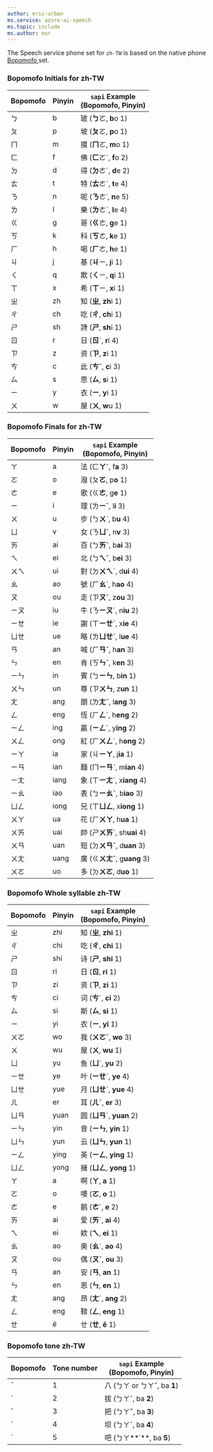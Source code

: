 ```yaml
---
author: eric-urban
ms.service: azure-ai-speech
ms.topic: include
ms.author: eur
---
```


The Speech service phone set for `zh-TW` is based on the native phone <a href="https://zh.wikipedia.org/wiki/%E6%B3%A8%E9%9F%B3%E7%AC%A6%E8%99%9F" target="_blank">Bopomofo </a> set.

### Bopomofo Initials for zh-TW

| Bopomofo | Pinyin | `sapi` Example  <br> (Bopomofo, Pinyin) |
|----------|--------|----------------------------------|
| ㄅ        | b      | 玻 (**ㄅ**ㄛ, **b**o 1)             |
| ㄆ        | p      | 坡 (**ㄆ**ㄛ, **p**o 1)             |
| ㄇ        | m      | 摸 (**ㄇ**ㄛ, **m**o 1)             |
| ㄈ        | f      | 佛 (**ㄈ**ㄛˊ, **f**o 2)            |
| ㄉ        | d      | 得 (**ㄉ**ㄜˊ, **d**e 2)            |
| ㄊ        | t      | 特 (**ㄊ**ㄜˋ, **t**e 4)            |
| ㄋ        | n      | 呢 (**ㄋ**ㄜ˙, **n**e 5)            |
| ㄌ        | l      | 樂 (**ㄌ**ㄜˋ, **l**e 4)            |
| ㄍ        | g      | 哥 (**ㄍ**ㄜ, **g**e 1)             |
| ㄎ        | k      | 科 (**ㄎ**ㄜ, **k**e 1)             |
| ㄏ        | h      | 喝 (**ㄏ**ㄜ, **h**e 1)             |
| ㄐ        | j      | 基 (**ㄐ**ㄧ, **j**i 1)             |
| ㄑ        | q      | 欺 (**ㄑ**ㄧ, **q**i 1)             |
| ㄒ        | x      | 希 (**ㄒ**ㄧ, **x**i 1)             |
| ㄓ        | zh     | 知 (**ㄓ**, **zh**i 1)             |
| ㄔ        | ch     | 吃 (**ㄔ**, **ch**i 1)             |
| ㄕ        | sh     | 詩 (**ㄕ**, **sh**i 1)             |
| ㄖ        | r      | 日 (**ㄖ**ˋ, **r**i 4)             |
| ㄗ        | z      | 资 (**ㄗ**, **z**i 1)              |
| ㄘ        | c      | 此 (**ㄘ**ˇ, **c**i 3)             |
| ㄙ        | s      | 思 (**ㄙ**, **s**i 1)              |
| ㄧ        | y      | 衣 (**ㄧ**, **y**i 1)              |
| ㄨ        | w      | 屋 (**ㄨ**, **w**u 1)              |

### Bopomofo Finals for zh-TW

| Bopomofo | Pinyin | `sapi` Example  <br> (Bopomofo, Pinyin) |
|----------|--------|----------------------------------|
| ㄚ        | a        | 法 (ㄈ**ㄚ**ˇ, f**a** 3)            |
| ㄛ        | o        | 潑 (ㄆ**ㄛ**, p**o** 1)             |
| ㄜ        | e        | 歌 (ㄍ**ㄜ**, g**e** 1)             |
| ㄧ        | i        | 理 (ㄌ**ㄧ**ˇ, l**i** 3)            |
| ㄨ        | u        | 步 (ㄅ**ㄨ**ˋ, b**u** 4)            |
| ㄩ        | v        | 女 (ㄋ**ㄩ**ˇ, n**v** 3)            |
| ㄞ        | ai       | 百 (ㄅ**ㄞ**ˇ, b**ai** 3)           |
| ㄟ        | ei       | 北 (ㄅ**ㄟ**ˇ, b**ei** 3)           |
| ㄨㄟ       | ui       | 對 (ㄉ**ㄨㄟ**ˋ, d**ui** 4)          |
| ㄠ        | ao       | 號 (ㄏ**ㄠ**ˋ, h**ao** 4)           |
| ㄡ        | ou       | 走 (ㄗ**ㄡ**ˇ, z**ou** 3)           |
| ㄧㄡ       | iu       | 牛 (ㄋ**ㄧㄡ**ˊ, n**iu** 2)          |
| ㄧㄝ       | ie       | 謝 (ㄒ**ㄧㄝ**ˋ, x**ie** 4)          |
| ㄩㄝ       | ue       | 略 (ㄌ**ㄩㄝ**ˋ, l**ue** 4)          |
| ㄢ        | an       | 喊 (ㄏ**ㄢ**ˇ, h**an** 3)           |
| ㄣ        | en       | 肯 (ㄎ**ㄣ**ˇ, k**en** 3)           |
| ㄧㄣ       | in       | 賓 (ㄅ**ㄧㄣ**, b**in** 1)           |
| ㄨㄣ       | un       | 尊 (ㄗ**ㄨㄣ**, z**un** 1)           |
| ㄤ        | ang      | 朗 (ㄌ**ㄤ**ˇ, l**ang** 3)          |
| ㄥ        | eng      | 恆 (ㄏ**ㄥ**ˊ, h**eng** 2)          |
| ㄧㄥ       | ing      | 贏 (**ㄧㄥ**ˊ, y**ing** 2)          |
| ㄨㄥ       | ong      | 紅 (ㄏ**ㄨㄥ**ˊ, h**ong** 2)         |
| ㄧㄚ       | ia       | 家 (ㄐ**ㄧㄚ**, j**ia** 1)           |
| ㄧㄢ       | ian      | 麵 (ㄇ**ㄧㄢ**ˋ, m**ian** 4)         |
| ㄧㄤ       | iang     | 象 (ㄒ**ㄧㄤ**ˋ, x**iang** 4)        |
| ㄧㄠ       | iao      | 表 (ㄅ**ㄧㄠ**ˇ, b**iao** 3)         |
| ㄩㄥ       | iong     | 兄 (ㄒ**ㄩㄥ**, x**iong** 1)         |
| ㄨㄚ       | ua       | 花 (ㄏ**ㄨㄚ**, h**ua** 1)           |
| ㄨㄞ       | uai      | 帥 (ㄕ**ㄨㄞ**ˋ, sh**uai** 4)        |
| ㄨㄢ       | uan      | 短 (ㄉ**ㄨㄢ**ˇ, d**uan** 3)         |
| ㄨㄤ       | uang     | 廣 (ㄍ**ㄨㄤ**ˇ, g**uang** 3)        |
| ㄨㄛ       | uo       | 多 (ㄉ**ㄨㄛ**, d**uo** 1)           |

### Bopomofo Whole syllable zh-TW

| Bopomofo | Pinyin | `sapi` Example  <br> (Bopomofo, Pinyin) |
|----------|--------|----------------------------------|
| ㄓ        | zhi      | 知 (**ㄓ**, **zhi** 1)             |
| ㄔ        | chi      | 吃 (**ㄔ**, **chi** 1)             |
| ㄕ        | shi      | 诗 (**ㄕ**, **shi** 1)             |
| ㄖ        | ri       | 日 (**ㄖ**, **ri** 1)              |
| ㄗ        | zi       | 资 (**ㄗ**, **zi** 1)              |
| ㄘ        | ci       | 词 (**ㄘ**ˊ, **ci** 2)             |
| ㄙ        | si       | 斯 (**ㄙ**, **si** 1)              |
| ㄧ        | yi       | 衣 (**ㄧ**, **yi** 1)              |
| ㄨㄛ       | wo       | 我 (**ㄨㄛ**ˇ, **wo** 3)            |
| ㄨ        | wu       | 屋 (**ㄨ**, **wu** 1)              |
| ㄩ        | yu       | 鱼 (**ㄩ**ˊ, **yu** 2)             |
| ㄧㄝ       | ye       | 叶 (**ㄧㄝ**ˋ, **ye** 4)            |
| ㄩㄝ       | yue      | 月 (**ㄩㄝ**ˋ, **yue** 4)           |
| ㄦ        | er       | 耳 (**ㄦ**ˇ, **er** 3)             |
| ㄩㄢ       | yuan     | 圆 (**ㄩㄢ**ˊ, **yuan** 2)          |
| ㄧㄣ       | yin      | 音 (**ㄧㄣ**, **yin** 1)            |
| ㄩㄣ       | yun      | 云 (**ㄩㄣ**, **yun** 1)            |
| ㄧㄥ       | ying     | 英 (**ㄧㄥ**, **ying** 1)           |
| ㄩㄥ       | yong     | 擁 (**ㄩㄥ**, **yong** 1)           |
| ㄚ        | a        | 啊 (**ㄚ**, **a** 1)               |
| ㄛ        | o        | 噢 (**ㄛ**, **o** 1)               |
| ㄜ        | e        | 鹅 (**ㄜ**ˊ, **e** 2)              |
| ㄞ        | ai       | 爱 (**ㄞ**ˋ, **ai** 4)             |
| ㄟ        | ei       | 欸 (**ㄟ**, **ei** 1)              |
| ㄠ        | ao       | 奥 (**ㄠ**ˋ, **ao** 4)             |
| ㄡ        | ou       | 偶 (**ㄡ**ˇ, **ou** 3)             |
| ㄢ        | an       | 安 (**ㄢ**, **an** 1)              |
| ㄣ        | en       | 恩 (**ㄣ**, **en** 1)              |
| ㄤ        | ang      | 昂 (**ㄤ**ˊ, **ang** 2)            |
| ㄥ        | eng      | 鞥 (**ㄥ**, **eng** 1)             |
| ㄝ        | ê        | ㄝ (**ㄝ**, **ê** 1)               |

### Bopomofo tone zh-TW

| Bopomofo | Tone number | `sapi` Example <br> (Bopomofo, Pinyin)|
|----------|-------------|--------------------------------|
| ˉ       | 1           | 八 (ㄅㄚ or ㄅㄚ**ˉ**, ba **1**)      |
| ˊ       | 2           | 拔 (ㄅㄚ**ˊ**, ba **2**)            |
| ˇ       | 3           | 把 (ㄅㄚ**ˇ**, ba **3**)            |
| ˋ       | 4           | 坝 (ㄅㄚ**ˋ**, ba **4**)            |
| ˙       | 5           | 吧 (ㄅㄚ**˙**, ba **5**)            |
